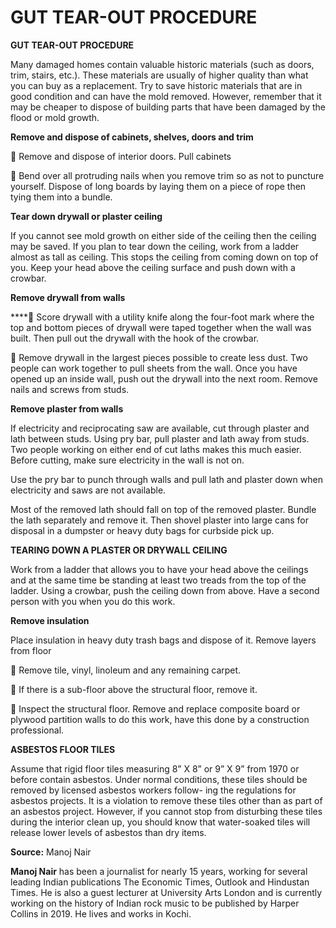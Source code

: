 # GUT TEAR-OUT PROCEDURE

**GUT TEAR-OUT PROCEDURE**

Many damaged homes contain valuable historic materials \(such as doors, trim, stairs, etc.\). These materials are usually of higher quality than what you can buy as a replacement. Try to save historic materials that are in good condition and can have the mold removed. However, remember that it may be cheaper to dispose of building parts that have been damaged by the flood or mold growth.

**Remove and dispose of cabinets, shelves, doors and trim** 

 Remove and dispose of interior doors. Pull cabinets 

 Bend over all protruding nails when you remove trim so as not to puncture yourself. Dispose of long boards by laying them on a piece of rope then tying them into a bundle. 

**Tear down drywall or plaster ceiling** 

If you cannot see mold growth on either side of the ceiling then the ceiling may be saved. If you plan to tear down the ceiling, work from a ladder almost as tall as ceiling. This stops the ceiling from coming down on top of you. Keep your head above the ceiling surface and push down with a crowbar. 

**Remove drywall from walls**

 **** Score drywall with a utility knife along the four-foot mark where the top and bottom pieces of drywall were taped together when the wall was built. Then pull out the drywall with the hook of the crowbar.

  Remove drywall in the largest pieces possible to create less dust. Two people can work together to pull sheets from the wall. Once you have opened up an inside wall, push out the drywall into the next room. Remove nails and screws from studs.

 **Remove plaster from walls** 

If electricity and reciprocating saw are available, cut through plaster and lath between studs. Using pry bar, pull plaster and lath away from studs. Two people working on either end of cut laths makes this much easier. Before cutting, make sure electricity in the wall is not on. 

Use the pry bar to punch through walls and pull lath and plaster down when electricity and saws are not available. 

Most of the removed lath should fall on top of the removed plaster. Bundle the lath separately and remove it. Then shovel plaster into large cans for disposal in a dumpster or heavy duty bags for curbside pick up. 

**TEARING DOWN A PLASTER OR DRYWALL CEILING**

 Work from a ladder that allows you to have your head above the ceilings and at the same time be standing at least two treads from the top of the ladder. Using a crowbar, push the ceiling down from above. Have a second person with you when you do this work.

**Remove insulation**

 Place insulation in heavy duty trash bags and dispose of it. Remove layers from floor

 Remove tile, vinyl, linoleum and any remaining carpet. 

 If there is a sub-floor above the structural floor, remove it.

 Inspect the structural floor. Remove and replace composite board or plywood partition walls to do this work, have this done by a construction professional.

**ASBESTOS FLOOR TILES**

 Assume that rigid floor tiles measuring 8” X 8” or 9” X 9” from 1970 or before contain asbestos. Under normal conditions, these tiles should be removed by licensed asbestos workers follow- ing the regulations for asbestos projects. It is a violation to remove these tiles other than as part of an asbestos project. However, if you cannot stop from disturbing these tiles during the interior clean up, you should know that water-soaked tiles will release lower levels of asbestos than dry items.

**Source:** Manoj Nair

**Manoj Nair** has been a journalist for nearly 15 years, working for several leading Indian publications The Economic Times, Outlook and Hindustan Times. He is also a guest lecturer at University Arts London and is currently working on the history of Indian rock music to be published by Harper Collins in 2019. He lives and works in Kochi.

